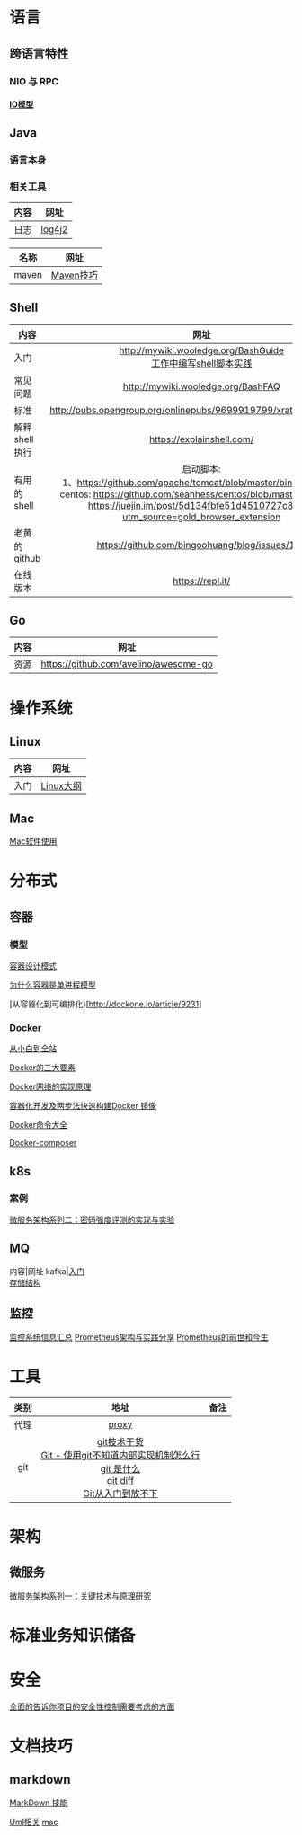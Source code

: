 # 语言
## 跨语言特性
###  NIO 与 RPC
#### [IO模型](nio/io.md)
## Java
### 语言本身
### 相关工具
内容|网址
---|:--:|
日志|[log4j2](https://blog.csdn.net/CSDN___LYY/article/details/84394244)

名称|网址
---|:--:|
maven|[Maven技巧](https://github.com/wmenjoy/awesome-knowleges/blob/master/java/maven.md)

## Shell
内容|网址
---|:--:|
入门|http://mywiki.wooledge.org/BashGuide<br>[工作中编写shell脚本实践](https://liyangyang.blog.csdn.net/article/details/100584638)</br>
常见问题|http://mywiki.wooledge.org/BashFAQ
标准|http://pubs.opengroup.org/onlinepubs/9699919799/xrat/contents.html
解释shell执行|https://explainshell.com/
有用的shell|启动脚本:<br>1、https://github.com/apache/tomcat/blob/master/bin/catalina.sh</br>centos: https://github.com/seanhess/centos/blob/master/library.sh </br>https://juejin.im/post/5d134fbfe51d4510727c80d1?utm_source=gold_browser_extension
老黄的github|https://github.com/bingoohuang/blog/issues/106
在线版本|https://repl.it/
## Go
内容|网址
---|--|
资源|https://github.com/avelino/awesome-go
# 操作系统
## Linux
内容|网址
---|:--:|
入门|[Linux大纲](https://blog.csdn.net/CSDN___LYY/article/details/80810403)|
## Mac
[Mac软件使用](https://github.com/bingoohuang/blog/issues/88#issuecomment-550804240)
# 分布式
## 容器
### 模型
[容器设计模式](http://dockone.io/article/9290)

[为什么容器是单进程模型](http://dockone.io/article/9274)

[从容器化到可编排化)[http://dockone.io/article/9231]
### Docker
[从小白到全站](http://dockone.io/article/9273)

[Docker的三大要素](http://dockone.io/article/9249)

[Docker网络的实现原理](http://dockone.io/article/9243)

[容器化开发及两步法快速构建Docker 镜像](http://dockone.io/article/9241)

[Docker命令大全](http://dockone.io/article/9229)

[Docker-composer](http://dockone.io/article/9213)

## k8s
### 案例
[微服务架构系列二：密码强度评测的实现与实验](http://dockone.io/article/9212)
## MQ
内容|网址
kafka|[入门](https://blog.csdn.net/CSDN___LYY/article/details/85697252)<br>[存储结构](https://blog.csdn.net/CSDN___LYY/article/details/85696954)
## 监控
[监控系统信息汇总](http://dockone.io/article/9316)
[Prometheus架构与实践分享](http://dockone.io/article/9269)
[Prometheus的前世和今生](http://dockone.io/article/9235)
# 工具
|类别|地址|备注|
|:--:|:--:|:--:|
|代理|[proxy](proxy/proxy.md)|
|git|[git技术干货](https://liyangyang.blog.csdn.net/article/details/100939749)<br/>[Git - 使用git不知道内部实现机制怎么行](https://liyangyang.blog.csdn.net/article/details/101035399)<br/>[git 是什么](https://blog.csdn.net/CSDN___LYY/article/details/81300411)<br>[git diff ](https://blog.csdn.net/CSDN___LYY/article/details/102555882)<br>[Git从入门到放不下](http://dockone.io/article/9277)|
# 架构
## 微服务
[微服务架构系列一：关键技术与原理研究](http://dockone.io/article/9196)
# 标准业务知识储备

# 安全
[全面的告诉你项目的安全性控制需要考虑的方面](https://blog.csdn.net/CSDN___LYY/article/details/84961437)
# 文档技巧
## markdown
[MarkDown 技能](howtowrite/markdown.md)

[Uml相关](https://github.com/wmenjoy/awesome-knowleges/blob/master/howtowrite/planturml.md)
[mac](https://blankj.com/gitbook/mac/)
